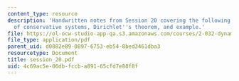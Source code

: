 ```yaml
---
content_type: resource
description: 'Handwritten notes from Session 20 covering the following topics: Stability
  of conservative systems, Dirichlet''s theorem, and example.'
file: https://ol-ocw-studio-app-qa.s3.amazonaws.com/courses/2-032-dynamics-fall-2004/4c69ac5e06dbfccba89165cfd7e88f8f_session_20.pdf
file_type: application/pdf
parent_uid: d0882e89-0897-6753-eb54-8bed3461dba3
resourcetype: Document
title: session_20.pdf
uid: 4c69ac5e-06db-fccb-a891-65cfd7e88f8f
---
```


